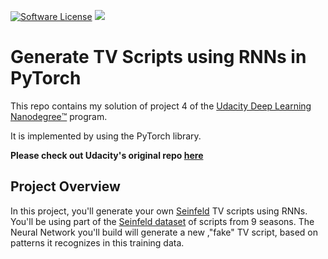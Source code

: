 [![Software License](https://img.shields.io/badge/license-MIT-brightgreen.svg?style=flat-square)](LICENSE)
[![](https://ga4gh.azurewebsites.net/api?repo=tv-script-generation)](https://github.com/SaschaDittmann/gaforgithub)

# Generate TV Scripts using RNNs in PyTorch
This repo contains my solution of project 4 of the [Udacity Deep Learning Nanodegree™️](https://www.udacity.com/course/deep-learning-nanodegree--nd101) program.

It is implemented by using the PyTorch library.

**Please check out Udacity's original repo [here](https://github.com/udacity/deep-learning-v2-pytorch/tree/master/project-tv-script-generation)**

## Project Overview

In this project, you'll generate your own [Seinfeld](https://en.wikipedia.org/wiki/Seinfeld) TV scripts using RNNs.  You'll be using part of the [Seinfeld dataset](https://www.kaggle.com/thec03u5/seinfeld-chronicles#scripts.csv) of scripts from 9 seasons.  The Neural Network you'll build will generate a new ,"fake" TV script, based on patterns it recognizes in this training data.
